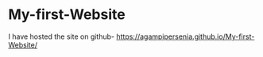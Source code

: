 # My-first-Website
I have hosted the site on github- https://agampipersenia.github.io/My-first-Website/

